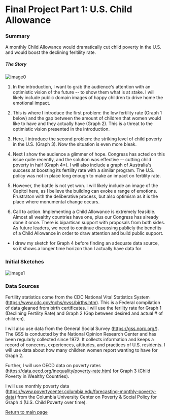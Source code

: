 # Final Project Part 1: U.S. Child Allowance

### Summary

A monthly Child Allowance would dramatically cut child poverty in the U.S. and would boost the declining feritility rate.

##### The Story

![image0](https://user-images.githubusercontent.com/61394509/153771147-fdba9676-5086-41cc-8fb9-3c20a5e30dbe.jpeg)

1. In the introduction, I want to grab the audience's attention with an optimistic vision of the future -- to show them what is at stake. I will likely include public domain images of happy children to drive home the emotional impact.

2. This is where I introduce the first problem: the low fertility rate (Graph 1 below) and the gap between the amount of children that women would like to have and they actually have (Graph 2). This is a threat to the optimistic vision presented in the introduction.

3. Here, I introduce the second problem: the striking level of child poverty in the U.S. (Graph 3). Now the situation is even more bleak.

4. Next I show the audience a glimmer of hope. Congress has acted on this issue quite recently, and the solution was effective -- cutting child poverty in half (Graph 4*). I will also include a graph of Australia's success at boosting its fertility rate with a similar program. The U.S. policy was not in place long enough to make an impact on fertility rate.

5. However, the battle is not yet won. I will likely include an image of the Capitol here, as I believe the building can evoke a range of emotions. Frustraton with the deliberative process, but also optimism as it is the place where monumental change occurs.

6. Call to action. Implementing a Child Allowance is extremely feasible. Almost all wealthy countries have one, plus our Congress has already done it once. There is bipartisan support with proposals from both sides. As future leaders, we need to continue discussing publicly the benefits of a Child Allowance in order to draw attention and build public support.

* I drew my sketch for Graph 4 before finding an adequate data source, so it shows a longer time horizon than I actually have data for

### Initial Sketches

![image1](https://user-images.githubusercontent.com/61394509/153771663-5396c12d-b8b2-4629-8dc8-d60b7c74088b.jpeg)

### Data Sources

Fertility statistics come from the CDC National Vital Statistics System (https://www.cdc.gov/nchs/nvss/births.htm). This is a Federal compilation of data gleaned from birth certificates. I will use the ferility rate for Graph 1 (Declining Fertility Rate) and Graph 2 (Gap between desired and actual # of children).

I will also use data from the General Social Survey (https://gss.norc.org/). The GSS is conducted by the National Opinion Research Center and has been regularly collected since 1972. It collects information and keeps a record of concerns, experiences, attitudes, and practices of U.S. residents. I will use data about how many children women report wanting to have for Graph 2.

Further, I will use OECD data on poverty rates (https://data.oecd.org/inequality/poverty-rate.htm) for Graph 3 (Child Poverty in Wealthy Countries).

I will use monthly poverty data (https://www.povertycenter.columbia.edu/forecasting-monthly-poverty-data) from the Columbia University Center on Poverty & Social Policy for Graph 4 (U.S. Child Poverty over time).

[Return to main page](/README.md)
